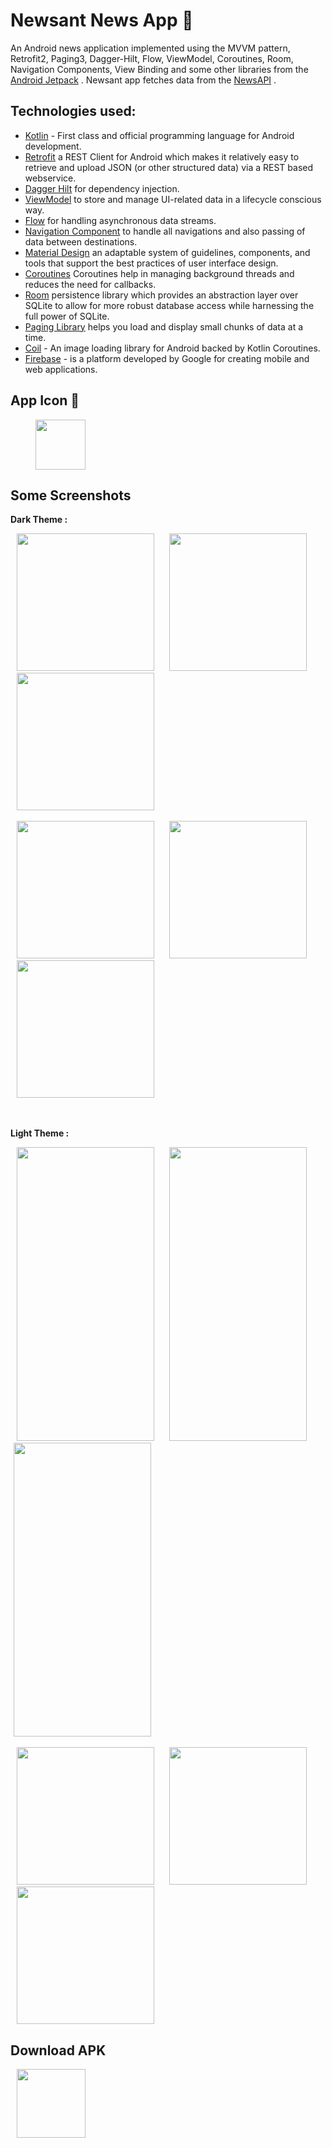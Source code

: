 # Newsant News App 📰
An Android news application implemented using the MVVM pattern, Retrofit2, Paging3, Dagger-Hilt, Flow, ViewModel, Coroutines, Room, Navigation Components, View Binding and some other libraries from the [Android Jetpack] . Newsant app fetches data from the [NewsAPI] .


## Technologies used:

* [Kotlin](https://kotlinlang.org/) - First class and official programming language for Android development.
* [Retrofit](https://square.github.io/retrofit/) a REST Client for Android which makes it relatively easy to retrieve and upload JSON (or other structured data) via a REST based webservice.
* [Dagger Hilt](https://dagger.dev/hilt/) for dependency injection.
* [ViewModel](https://developer.android.com/topic/libraries/architecture/viewmodel) to store and manage UI-related data in a lifecycle conscious way.
* [Flow](https://developer.android.com/kotlin/flow) for handling asynchronous data streams.
* [Navigation Component](https://developer.android.com/guide/navigation) to handle all navigations and also passing of data between destinations.
* [Material Design](https://m3.material.io/) an adaptable system of guidelines, components, and tools that support the best practices of user interface design.
* [Coroutines](https://kotlinlang.org/docs/reference/coroutines-overview.html) Coroutines help in managing background threads and reduces the need for callbacks.
* [Room](https://developer.android.com/topic/libraries/architecture/room) persistence library which provides an abstraction layer over SQLite to allow for more robust database access while harnessing the full power of SQLite.
* [Paging Library](https://developer.android.com/topic/libraries/architecture/paging/v3-overview) helps you load and display small chunks of data at a time.
* [Coil](https://coil-kt.github.io/coil/) - An image loading library for Android backed by Kotlin Coroutines.
* [Firebase](https://firebase.google.com/) - is a platform developed by Google for creating mobile and web applications. 

## App Icon 📱
<img src="https://github.com/mondal-souvik/git/assets/100204863/55c7cccb-0c86-4812-b552-99e374e8a882" width="80px" hspace="40">

## Some Screenshots

**Dark Theme :**

<img src="https://github.com/mondal-souvik/git/assets/100204863/6e5da5cf-087e-4ef6-acaf-bcb8753a7bb3" width="220" hspace="10">
<img src="https://github.com/mondal-souvik/git/assets/100204863/74bc929b-0984-41c0-a171-7f6699602158"  width="220" hspace="10">
<img src="https://github.com/mondal-souvik/git/assets/100204863/f53b49e7-532c-4f46-8c97-68fab59c1ba4"  width="220" hspace="10">
<br/>
<br/>
<img src="https://github.com/mondal-souvik/git/assets/100204863/241f3e5f-cc2a-4c69-b760-bc0ae994568e"  width="220" hspace="10">
<img src="https://github.com/mondal-souvik/git/assets/100204863/b24d8860-da7b-4b8f-acd8-b02c7865be42"  width="220" hspace="10">
<img src="https://github.com/mondal-souvik/git/assets/100204863/0d65a227-0fda-422e-a75b-b34d7f6d380f"  width="220" hspace="10">

<br/>
<br/>
<br/>

**Light Theme :**

<img src="https://github.com/mondal-souvik/git/assets/100204863/ec5066be-a537-4c7e-bbcd-6786c51c1334" height="470" width="220" hspace="10">
<img src="https://github.com/mondal-souvik/git/assets/100204863/ceb3790d-9af6-4451-a2de-7df0a62632b3" height="470" width="220" hspace="10">
<img src="https://github.com/mondal-souvik/git/assets/100204863/c9a60098-238c-47f8-8583-28671a4ffded" height="470" width="220" hspace="5">
<br/>
<br/>
<img src="https://github.com/mondal-souvik/git/assets/100204863/be311c0c-dd16-454b-b457-60067980ca0a" width="220" hspace="10">
<img src="https://github.com/mondal-souvik/git/assets/100204863/c036db90-4d80-4a21-adf4-b379275a3989" width="220" hspace="10">
<img src="https://github.com/mondal-souvik/git/assets/100204863/49cd24da-976f-486a-80e7-55b8202a90a9" width="220" hspace="10">

## Download APK
<img src="https://github.com/user-attachments/assets/efc953af-a7ee-46b7-8606-954ddca14b08" width="110px" hspace="10">

[Android Jetpack]: https://developer.android.com/jetpack
[NewsAPI]: https://newsapi.org/
